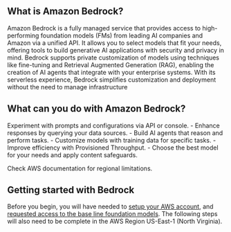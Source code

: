 ## What is Amazon Bedrock?

Amazon Bedrock is a fully managed service that provides access to high-performing foundation models (FMs) from leading AI companies and Amazon via a unified API. It allows you to select models that fit your needs, offering tools to build generative AI applications with security and privacy in mind. Bedrock supports private customization of models using techniques like fine-tuning and Retrieval Augmented Generation (RAG), enabling the creation of AI agents that integrate with your enterprise systems. With its serverless experience, Bedrock simplifies customization and deployment without the need to manage infrastructure

## What can you do with Amazon Bedrock?

Experiment with prompts and configurations via API or console.
	- Enhance responses by querying your data sources.
	- Build AI agents that reason and perform tasks.
	- Customize models with training data for specific tasks.
	- Improve efficiency with Provisioned Throughput.
	- Choose the best model for your needs and apply content safeguards.

Check AWS documentation for regional limitations.

## Getting started with Bedrock

Before you begin, you will have needed to [setup your AWS account](https://docs.aws.amazon.com/bedrock/latest/userguide/getting-started.html#getting-started-bedrock-role), and [requested access to the base line foundation models](https://docs.aws.amazon.com/bedrock/latest/userguide/getting-started.html#getting-started-model-access). The following steps will also need to be complete in the AWS Region US-East-1 (North Virginia).

